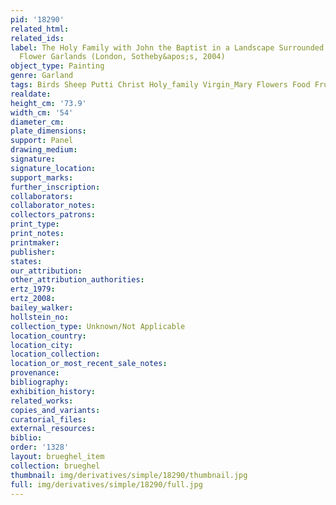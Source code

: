 ```yaml
---
pid: '18290'
related_html: 
related_ids: 
label: The Holy Family with John the Baptist in a Landscape Surrounded by Fruit and
  Flower Garlands (London, Sotheby&apos;s, 2004)
object_type: Painting
genre: Garland
tags: Birds Sheep Putti Christ Holy_family Virgin_Mary Flowers Food Fruit Garland
realdate: 
height_cm: '73.9'
width_cm: '54'
diameter_cm: 
plate_dimensions: 
support: Panel
drawing_medium: 
signature: 
signature_location: 
support_marks: 
further_inscription: 
collaborators: 
collaborator_notes: 
collectors_patrons: 
print_type: 
print_notes: 
printmaker: 
publisher: 
states: 
our_attribution: 
other_attribution_authorities: 
ertz_1979: 
ertz_2008: 
bailey_walker: 
hollstein_no: 
collection_type: Unknown/Not Applicable
location_country: 
location_city: 
location_collection: 
location_or_most_recent_sale_notes: 
provenance: 
bibliography: 
exhibition_history: 
related_works: 
copies_and_variants: 
curatorial_files: 
external_resources: 
biblio: 
order: '1328'
layout: brueghel_item
collection: brueghel
thumbnail: img/derivatives/simple/18290/thumbnail.jpg
full: img/derivatives/simple/18290/full.jpg
---
```

